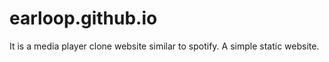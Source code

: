 # earloop.github.io
It is a media player clone website similar to spotify. A simple static website.
